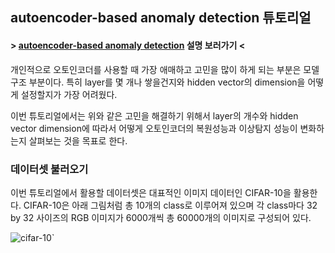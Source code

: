 ## autoencoder-based anomaly detection 튜토리얼

#### > [autoencoder-based anomaly detection](https://github.com/Saerin-Lim/Business_Analytics/blob/master/3.anomaly%20detection/model-based%20anomaly%20detection%20slide.pdf) 설명 보러가기 <

개인적으로 오토인코더를 사용할 때 가장 애매하고 고민을 많이 하게 되는 부분은 모델구조 부분이다. 특히 layer를 몇 개나 쌓을건지와 hidden vector의 dimension을 어떻게 설정할지가 가장 어려웠다.

이번 튜토리얼에서는 위와 같은 고민을 해결하기 위해서 layer의 개수와 hidden vector dimension에 따라서 어떻게 오토인코더의 복원성능과 이상탐지 성능이 변화하는지 살펴보는 것을 목표로 한다.

### 데이터셋 불러오기

이번 튜토리얼에서 활용할 데이터셋은 대표적인 이미지 데이터인 CIFAR-10을 활용한다. CIFAR-10은 아래 그림처럼 총 10개의 class로 이루어져 있으며 각 class마다 32 by 32 사이즈의 RGB 이미지가 6000개씩 총 60000개의 이미지로 구성되어 있다.

![cifar-10](https://user-images.githubusercontent.com/80674834/201267578-bce70474-3354-4ed1-a081-a39609f134ba.PNG)`

